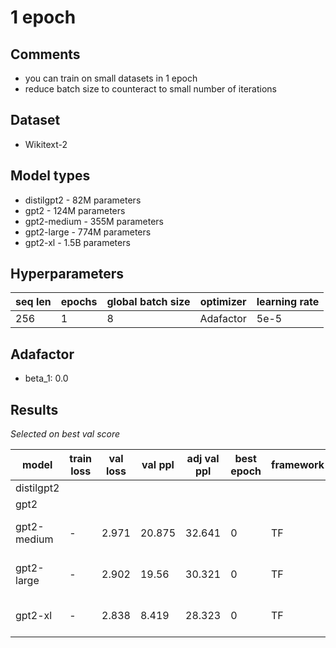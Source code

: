 # 1 epoch

## Comments

-   you can train on small datasets in 1 epoch
-   reduce batch size to counteract to small number of iterations

## Dataset

-   Wikitext-2

## Model types

-   distilgpt2 - 82M parameters
-   gpt2 - 124M parameters
-   gpt2-medium - 355M parameters
-   gpt2-large - 774M parameters
-   gpt2-xl - 1.5B parameters

## Hyperparameters

| seq len | epochs | global batch size | optimizer | learning rate |
| ------- | ------ | ----------------- | --------- | ------------- |
| 256     | 1      | 8                 | Adafactor | 5e-5          |

## Adafactor

-   beta_1: 0.0

## Results

_Selected on best val score_

| model       | train loss | val loss | val ppl | adj val ppl | best epoch | framework | run                 |
| ----------- | ---------- | -------- | ------- | ----------- | ---------- | --------- | ------------------- |
| distilgpt2  |
| gpt2        |
| gpt2-medium | -          | 2.971    | 20.875  | 32.641      | 0          | TF        | clear-puddle-793    |
| gpt2-large  | -          | 2.902    | 19.56   | 30.321      | 0          | TF        | cerulean-sunset-794 |
| gpt2-xl     | -          | 2.838    | 8.419   | 28.323      | 0          | TF        | morning-vortex-795  |
